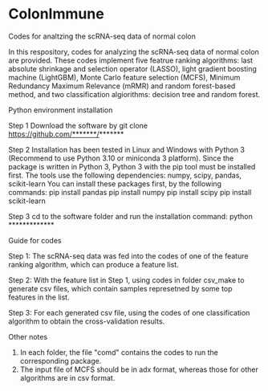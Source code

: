 # ColonImmune
Codes for analtzing the scRNA-seq data of normal colon

In this respository, codes for analyzing the scRNA-seq data of normal colon are provided. These codes implement five featrue ranking algorithms: last absolute shrinkage and selection operator (LASSO), light gradient boosting machine (LightGBM), Monte Carlo feature selection (MCFS), Minimum Redundancy Maximum Relevance (mRMR) and random forest-based method, and two classification algiorithms: decision tree and random forest.


Python environment installation

Step 1 Download the software by
git clone https://github.com/*******/*******

Step 2 Installation has been tested in Linux and Windows with Python 3 (Recommend to use Python 3.10 or miniconda 3 platform).
Since the package is written in Python 3, Python 3 with the pip tool must be installed first. The tools use the following dependencies: numpy, scipy, pandas, scikit-learn You can install these packages first, by the following commands:
pip install pandas
pip install numpy
pip install scipy
pip install scikit-learn

Step 3 cd to the software folder and run the installation command:
python *************


Guide for codes

Step 1: The scRNA-seq data was fed into the codes of one of the feature ranking algorithm, which can produce a feature list.

Step 2: With the feature list in Step 1, using codes in folder csv_make to generate csv files, which contain samples represetned by some top features in the list.

Step 3: For each generated csv file, using the codes of one classification algorithm to obtain the cross-validation results.


Other notes 
1. In each folder, the file "comd" contains the codes to run the corresponding package.
2. The input file of MCFS should be in adx format, whereas those for other algorithms are in csv format.
